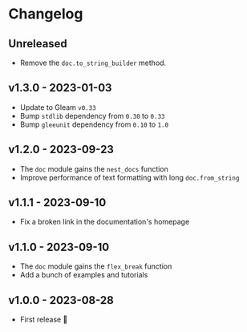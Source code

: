 # Changelog

## Unreleased

- Remove the `doc.to_string_builder` method.

## v1.3.0 - 2023-01-03

- Update to Gleam `v0.33`
- Bump `stdlib` dependency from `0.30` to `0.33`
- Bump `gleeunit` dependency from `0.10` to `1.0`

## v1.2.0 - 2023-09-23

- The `doc` module gains the `nest_docs` function
- Improve performance of text formatting with long `doc.from_string`

## v1.1.1 - 2023-09-10

- Fix a broken link in the documentation's homepage

## v1.1.0 - 2023-09-10

- The `doc` module gains the `flex_break` function
- Add a bunch of examples and tutorials

## v1.0.0 - 2023-08-28

- First release 🎉
